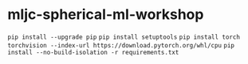 # mljc-spherical-ml-workshop

`pip install --upgrade pip`
`pip install setuptools`
`pip install torch torchvision --index-url https://download.pytorch.org/whl/cpu`
`pip install --no-build-isolation -r requirements.txt`